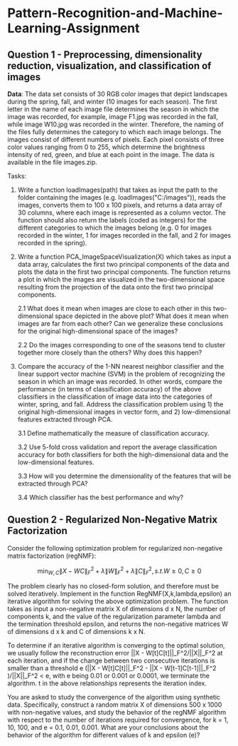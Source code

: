 # Pattern-Recognition-and-Machine-Learning-Assignment

## Question 1 - Preprocessing, dimensionality reduction, visualization, and classification of images

**Data**: The data set consists of 30 RGB color images that depict landscapes during the spring, fall, and winter (10 images for each season). The first letter in the name of each image file determines the season in which the image was recorded, for example, image F1.jpg was recorded in the fall, while image W10.jpg was recorded in the winter. Therefore, the naming of the files fully determines the category to which each image belongs. The images consist of different numbers of pixels. Each pixel consists of three color values ranging from 0 to 255, which determine the brightness intensity of red, green, and blue at each point in the image. The data is available in the file images.zip.

Tasks:

1. Write a function loadImages(path) that takes as input the path to the folder containing the images (e.g. loadImages("C:/images")), reads the images, converts them to 100 x 100 pixels, and returns a data array of 30 columns, where each image is represented as a column vector. The function should also return the labels (coded as integers) for the different categories to which the images belong (e.g. 0 for images recorded in the winter, 1 for images recorded in the fall, and 2 for images recorded in the spring).
2. Write a function PCA_ImageSpaceVisualization(X) which takes as input a data array, calculates the first two principal components of the data and plots the data in the first two principal components. The function returns a plot in which the images are visualized in the two-dimensional space resulting from the projection of the data onto the first two principal components.

    2.1 What does it mean when images are close to each other in this two-dimensional space depicted in the above plot? What does it mean when images are far from each other? Can we generalize these conclusions for the original high-dimensional space of the images?

    2.2 Do the images corresponding to one of the seasons tend to cluster together more closely than the others? Why does this happen?

3. Compare the accuracy of the 1-NN nearest neighbor classifier and the linear support vector machine (SVM) in the problem of recognizing the season in which an image was recorded. In other words, compare the performance (in terms of classification accuracy) of the above classifiers in the classification of image data into the categories of winter, spring, and fall. Address the classification problem using 1) the original high-dimensional images in vector form, and 2) low-dimensional features extracted through PCA.

    3.1 Define mathematically the measure of classification accuracy.
    
    3.2 Use 5-fold cross validation and report the average classification accuracy for both classifiers for both the high-dimensional data and the low-dimensional features.
    
    3.3 How will you determine the dimensionality of the features that will be extracted through PCA?
    
    3.4 Which classifier has the best performance and why?
    
## Question 2 - Regularized Non-Negative Matrix Factorization
Consider the following optimization problem for regularized non-negative matrix factorization (regNMF):

$$\min_{W,C} \lVert X - WC \rVert_F^2 + \lambda \lVert W \rVert_F^2 + \lambda \lVert C \rVert_F^2, s.t. W \geq 0, C  \geq 0$$

The problem clearly has no closed-form solution, and therefore must be solved iteratively. Implement in the function RegNMF(X,k,lambda,epsilon) an iterative algorithm for solving the above optimization problem. The function takes as input a non-negative matrix X of dimensions d x N, the number of components k, and the value of the regularization parameter lambda and the termination threshold epsilon, and returns the non-negative matrices W of dimensions d x k and C of dimensions k x N.

To determine if an iterative algorithm is converging to the optimal solution, we usually follow the reconstruction error ||X - W[t]C[t]||_F^2/||X||_F^2 at each iteration, and if the change between two consecutive iterations is smaller than a threshold e (||X - W[t]C[t]||_F^2 - ||X - W[t-1]C[t-1]||_F^2 )/||X||_F^2 < e, with e being 0.01 or 0.001 or 0.0001, we terminate the algorithm. t in the above relationships represents the iteration index.

You are asked to study the convergence of the algorithm using synthetic data. Specifically, construct a random matrix X of dimensions 500 x 1000 with non-negative values, and study the behavior of the regNMF algorithm with respect to the number of iterations required for convergence, for k = 1, 10, 100, and e = 0.1, 0.01, 0.001. What are your conclusions about the behavior of the algorithm for different values of k and epsilon (e)?

